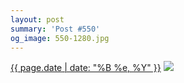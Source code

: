 ```yaml
---
layout: post
summary: 'Post #550'
og_image: 550-1280.jpg
---
```


<p>
  <time><a href="/550">{{ page.date | date: "%B %e, %Y" }}</a></time>
  <a href="/550"><img src="{{ site.assets_url }}/550-640.jpg" srcset="{{ site.assets_url }}/550-320.jpg 320w, {{ site.assets_url }}/550-640.jpg 640w, {{ site.assets_url }}/550-960.jpg 960w, {{ site.assets_url }}/550-1280.jpg 1280w" sizes="(min-width: 700px) 50vw, calc(100vw - 2rem)" /></a>
</p>
